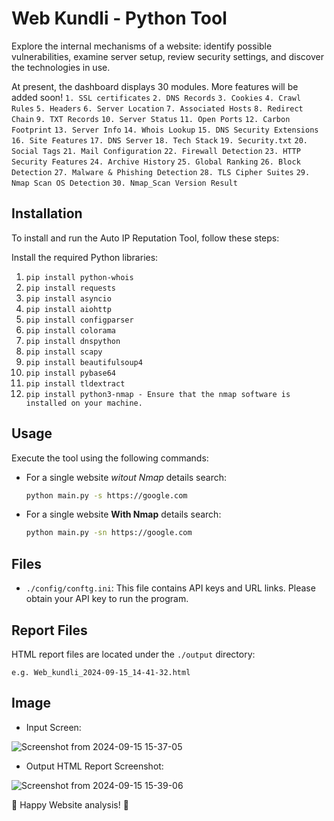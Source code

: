 # Web Kundli - Python Tool

Explore the internal mechanisms of a website: identify possible vulnerabilities, examine server setup, review security settings, and discover the technologies in use.

At present, the dashboard displays 30 modules. More features will be added soon!
  `1. SSL certificates`
  `2. DNS Records`
  `3. Cookies`
  `4. Crawl Rules`
  `5. Headers`
  `6. Server Location`
  `7. Associated Hosts`
  `8. Redirect Chain`
  `9. TXT Records`
  `10. Server Status`
  `11. Open Ports`
  `12. Carbon Footprint`
  `13. Server Info`
  `14. Whois Lookup`
  `15. DNS Security Extensions`
  `16. Site Features`
  `17. DNS Server`
  `18. Tech Stack`
  `19. Security.txt`
  `20. Social Tags`
  `21. Mail Configuration`
  `22. Firewall Detection`
  `23. HTTP Security Features`
  `24. Archive History`
  `25. Global Ranking`
  `26. Block Detection`
  `27. Malware & Phishing Detection`
  `28. TLS Cipher Suites`
  `29. Nmap Scan OS Detection`
  `30. Nmap_Scan Version Result`      

## Installation
To install and run the Auto IP Reputation Tool, follow these steps:

Install the required Python libraries:
1. `pip install python-whois`
2. `pip install requests`
3. `pip install asyncio`
4. `pip install aiohttp`
5. `pip install configparser`
6. `pip install colorama`
7. `pip install dnspython`
8. `pip install scapy`
9. `pip install beautifulsoup4`
10. `pip install pybase64`
11. `pip install tldextract`
12. `pip install python3-nmap - Ensure that the nmap software is installed on your machine.`

## Usage

Execute the tool using the following commands:

- For a single website *witout Nmap* details search:
    ```bash
    python main.py -s https://google.com
    ```
- For a single website **With Nmap** details search:
    ```bash
    python main.py -sn https://google.com
    ```

## Files

- `./config/conftg.ini`: This file contains API keys and URL links. Please obtain your API key to run the program.

## Report Files

HTML report files are located under the `./output` directory:

`e.g. Web_kundli_2024-09-15_14-41-32.html`

## Image
- Input Screen:
  
![Screenshot from 2024-09-15 15-37-05](https://github.com/user-attachments/assets/5937972c-7985-436d-b07f-6125a0b42781)

- Output HTML Report Screenshot:
  
![Screenshot from 2024-09-15 15-39-06](https://github.com/user-attachments/assets/ce41b92d-2e31-4841-b91b-f9144a273f95)


🚀 Happy Website analysis! 🚀
